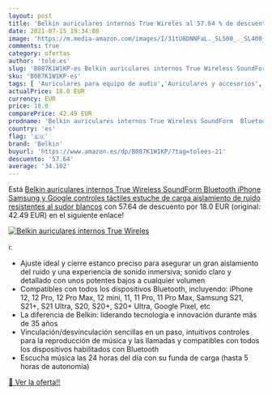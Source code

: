 ```yaml
---
layout: post
title: 'Belkin auriculares internos True Wireles al 57.64 % de descuento'
date: 2021-07-15 19:34:08
image: 'https://m.media-amazon.com/images/I/31tU8DNNFaL._SL500_._SL400_.jpg'
comments: true
category: ofertas
author: 'tole.es'
slug: 'B087K1W1KP-es Belkin auriculares internos True Wireless SoundForm...'
sku: 'B087K1W1KP-es'
tags: [ 'Auriculares para equipo de audio','Auriculares y accesorios','Electrónica','belkin','iphone', ]
actualPrice: 18.0 EUR
currency: EUR
price: 18.0
comparePrice: 42.49 EUR
prodname: 'Belkin auriculares internos True Wireless SoundForm  Bluetooth  iPhone  Samsung y Google  controles táctiles  estuche de carga  aislamiento de ruido  resistentes al sudor   blancos'
country: 'es'
flag: '🇪🇸'
brand: 'Belkin'
buyurl: 'https://www.amazon.es/dp/B087K1W1KP/?tag=tolees-21'
descuento: '57.64'
average: '34.102'
---
```


Está [Belkin auriculares internos True Wireless SoundForm  Bluetooth  iPhone  Samsung y Google  controles táctiles  estuche de carga  aislamiento de ruido  resistentes al sudor   blancos](https://www.amazon.es/dp/B087K1W1KP/?tag=tolees-21) con 57.64 de descuento por 18.0 EUR (original: 42.49 EUR) en el siguiente enlace!

[![Belkin auriculares internos True Wireles](https://m.media-amazon.com/images/I/31tU8DNNFaL._SL500_._SL400_.jpg)](https://www.amazon.es/dp/B087K1W1KP/?tag=tolees-21)

ℹ️:

- Ajuste ideal y cierre estanco preciso para asegurar un gran aislamiento del ruido y una experiencia de sonido inmersiva; sonido claro y detallado con unos potentes bajos a cualquier volumen
- Compatibles con todos los dispositivos Bluetooth, incluyendo: iPhone 12, 12 Pro, 12 Pro Max, 12 mini, 11, 11 Pro, 11 Pro Max, Samsung S21, S21+, S21 Ultra, S20, S20+, S20+ Ultra, Google Pixel, etc
- La diferencia de Belkin: liderando tecnología e innovación durante más de 35 años
- Vinculación/desvinculación sencillas en un paso, intuitivos controles para la reproducción de música y las llamadas y compatibles con todos los dispositivos habilitados con Bluetooth
- Escucha música las 24 horas del día con su funda de carga (hasta 5 horas de autonomía)

[🛒 Ver la oferta!!](https://www.amazon.es/dp/B087K1W1KP/?tag=tolees-21)
